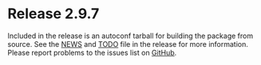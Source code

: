 [icewm -- release notes.  2021-07-08]: #

Release 2.9.7
=============

Included in the release is an autoconf tarball for building the package
from source.  See the [NEWS](NEWS) and [TODO](TODO) file in the release
for more information.  Please report problems to the issues list on
[GitHub](https://github.com/bbidulock/icewm/issues).

[ vim: set ft=markdown sw=4 tw=72 nocin nosi fo+=tcqlorn spell: ]: #
